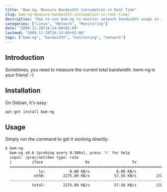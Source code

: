 ```yaml
---
title: "Bwm-ng: Measure Bandwidth Consumption in Real Time"
slug: bwm-ng-measure-bandwidth-consumption-in-real-time/
description: "How to use bwm-ng to monitor network bandwidth usage in real-time on Linux systems."
categories: ["Linux", "Network", "Monitoring"]
date: "2009-11-28T16:14:00+02:00"
lastmod: "2009-11-28T16:14:00+02:00"
tags: ["bwm-ng", "bandwidth", "monitoring", "network"]
---
```


## Introduction

Sometimes, you need to measure the current total bandwidth. bwm-ng is your friend :-)

## Installation

On Debian, it's easy:

```bash
apt-get install bwm-ng
```

## Usage

Simply run the command to get it working directly:

```bash
$ bwm-ng
  bwm-ng v0.6 (probing every 0.500s), press 'h' for help
  input: /proc/net/dev type: rate
  |         iface                   Rx                   Tx                Total
  ==============================================================================
               lo:           0.00 KB/s            0.00 KB/s            0.00 KB/s
             eth0:        2275.89 KB/s           57.56 KB/s         2333.45 KB/s
  ------------------------------------------------------------------------------
            total:        2275.89 KB/s           57.56 KB/s         2333.45 KB/s
```

